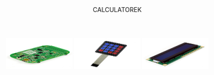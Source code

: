 <html lang="en">
<head>
  <meta charset="utf-8">

  <title>Projekt kobiet in tech</title>
  <meta name="description" content="calc">
  <meta name="Olesnik" content="konspekt">

  <link rel="stylesheet" href="css/styles.css?v=1.0">

</head>

<body>
  <script src="js/scripts.js"></script>
	<header> CALCULATOREK </header>
<img alt="Qries" src="https://github.com/OlaKr/Calculator/blob/main/images/1.jpg" width=150" height="70">
<img alt="Qries" src="https://github.com/OlaKr/Calculator/blob/main/images/2.jpg" width=150" height="70">
<img alt="Qries" src="https://github.com/OlaKr/Calculator/blob/main/images/3.jpg" width=150" height="70">
</body>
</html>